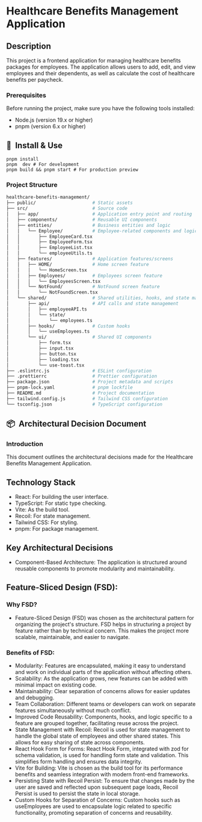 # Healthcare Benefits Management Application

## Description

This project is a frontend application for managing healthcare benefits packages for employees. The application allows users to add, edit, and view employees and their dependents, as well as calculate the cost of healthcare benefits per paycheck.


### Prerequisites

Before running the project, make sure you have the following tools installed:

- Node.js (version 19.x or higher)
- pnpm (version 6.x or higher)

## 🔧  Install & Use

```
pnpm install
pnpm  dev # For development
pnpm build && pnpm start # For production preview
```

### Project Structure 

```sh
healthcare-benefits-management/
├── public/                     # Static assets
├── src/                        # Source code
│   ├── app/                    # Application entry point and routing
│   ├── components/             # Reusable UI components
│   ├── entities/               # Business entities and logic
│   │   └── Employee/           # Employee-related components and logic
│   │       ├── EmployeeCard.tsx
│   │       ├── EmployeeForm.tsx
│   │       ├── EmployeeList.tsx
│   │       └── employeeUtils.ts
│   ├── features/               # Application features/screens
│   │   ├── HOME/               # Home screen feature
│   │   │   └── HomeScreen.tsx
│   │   ├── Employees/          # Employees screen feature
│   │   │   └── EmployeesScreen.tsx
│   │   └── NotFound/           # NotFound screen feature
│   │       └── NotFoundScreen.tsx
│   └── shared/                 # Shared utilities, hooks, and state management
│       ├── api/                # API calls and state management
│       │   ├── employeeAPI.ts
│       │   └── state/
│       │       └── employees.ts
│       ├── hooks/              # Custom hooks
│       │   └── useEmployees.ts
│       └── ui/                 # Shared UI components
│           ├── form.tsx
│           ├── input.tsx
│           ├── button.tsx
│           ├── loading.tsx
│           └── use-toast.tsx
├── .eslintrc.js                # ESLint configuration
├── .prettierrc                 # Prettier configuration
├── package.json                # Project metadata and scripts
├── pnpm-lock.yaml              # pnpm lockfile
├── README.md                   # Project documentation
├── tailwind.config.js          # Tailwind CSS configuration
└── tsconfig.json               # TypeScript configuration

```

##  📦  Architectural Decision Document

### Introduction

This document outlines the architectural decisions made for the Healthcare Benefits Management Application.

## Technology Stack
- React: For building the user interface.
- TypeScript: For static type checking.
- Vite: As the build tool.
- Recoil: For state management.
- Tailwind CSS: For styling.
- pnpm: For package management.

## Key Architectural Decisions
- Component-Based Architecture: The application is structured around reusable components to promote modularity and maintainability.

## Feature-Sliced Design (FSD):

### Why FSD?
- Feature-Sliced Design (FSD) was chosen as the architectural pattern for organizing the project's structure. FSD helps in structuring a project by feature rather than by technical concern. This makes the project more scalable, maintainable, and easier to navigate.

### Benefits of FSD:
- Modularity: Features are encapsulated, making it easy to understand and work on individual parts of the application without affecting others.
- Scalability: As the application grows, new features can be added with minimal impact on existing code.
- Maintainability: Clear separation of concerns allows for easier updates and debugging.
- Team Collaboration: Different teams or developers can work on separate features simultaneously without much conflict.
- Improved Code Reusability: Components, hooks, and logic specific to a feature are grouped together, facilitating reuse across the project.
- State Management with Recoil: Recoil is used for state management to handle the global state of employees and other shared states. This allows for easy sharing of state across components.
- React Hook Form for Forms: React Hook Form, integrated with zod for schema validation, is used for handling form state and validation. This simplifies form handling and ensures data integrity.
- Vite for Building: Vite is chosen as the build tool for its performance benefits and seamless integration with modern front-end frameworks.
- Persisting State with Recoil Persist: To ensure that changes made by the user are saved and reflected upon subsequent page loads, Recoil Persist is used to persist the state in local storage.
- Custom Hooks for Separation of Concerns: Custom hooks such as useEmployees are used to encapsulate logic related to specific functionality, promoting separation of concerns and reusability.